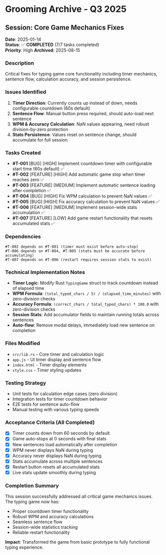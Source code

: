 # Grooming Archive - Q3 2025

## Session: Core Game Mechanics Fixes
**Date**: 2025-01-14  
**Status**: ✅ **COMPLETED** (7/7 tasks completed)  
**Priority**: High
**Archived**: 2025-08-15

### Description
Critical fixes for typing game core functionality including timer mechanics, sentence flow, calculation accuracy, and session persistence.

### Issues Identified
1. **Timer Direction**: Currently counts up instead of down, needs configurable countdown (60s default)
2. **Sentence Flow**: Manual button press required, should auto-load next sentence
3. **WPM & Accuracy Calculation**: NaN values appearing, need robust division-by-zero protection
4. **Stats Persistence**: Values reset on sentence change, should accumulate for full session

### Tasks Created
- **#T-001** [BUG] [HIGH] Implement countdown timer with configurable start time (60s default) ✅
- **#T-002** [FEATURE] [HIGH] Add automatic game stop when timer reaches zero ✅  
- **#T-003** [FEATURE] [MEDIUM] Implement automatic sentence loading after completion ✅
- **#T-004** [BUG] [HIGH] Fix WPM calculation to prevent NaN values ✅
- **#T-005** [BUG] [HIGH] Fix accuracy calculation to prevent NaN values ✅  
- **#T-006** [FEATURE] [MEDIUM] Implement session-wide stats accumulation ✅
- **#T-007** [FEATURE] [LOW] Add game restart functionality that resets accumulated stats ✅

### Dependencies
```
#T-002 depends on #T-001 (timer must exist before auto-stop)
#T-006 depends on #T-004, #T-005 (stats must be accurate before accumulating)
#T-007 depends on #T-006 (restart requires session stats to exist)
```

### Technical Implementation Notes
- **Timer Logic**: Modify Rust `TypingGame` struct to track countdown instead of elapsed time
- **WPM Formula**: `(total_typed_chars / 5) / (elapsed_time_minutes)` with zero-division checks
- **Accuracy Formula**: `(correct_chars / total_typed_chars) * 100.0` with zero-division checks
- **Session Stats**: Add accumulator fields to maintain running totals across sentences
- **Auto-flow**: Remove modal delays, immediately load new sentence on completion

### Files Modified
- `src/lib.rs` - Core timer and calculation logic
- `app.js` - UI timer display and sentence flow
- `index.html` - Timer display elements
- `style.css` - Timer styling updates

### Testing Strategy
- Unit tests for calculation edge cases (zero division)
- Integration tests for timer countdown behavior
- E2E tests for sentence auto-flow
- Manual testing with various typing speeds

### Acceptance Criteria (All Completed)
- [x] Timer counts down from 60 seconds by default
- [x] Game auto-stops at 0 seconds with final stats
- [x] New sentences load automatically after completion
- [x] WPM never displays NaN during typing
- [x] Accuracy never displays NaN during typing  
- [x] Stats accumulate across multiple sentences
- [x] Restart button resets all accumulated stats
- [x] Live stats update smoothly during typing

### Completion Summary
This session successfully addressed all critical game mechanics issues. The typing game now has:
- Proper countdown timer functionality
- Robust WPM and accuracy calculations
- Seamless sentence flow
- Session-wide statistics tracking
- Reliable restart functionality

**Impact**: Transformed the game from basic prototype to fully functional typing experience.